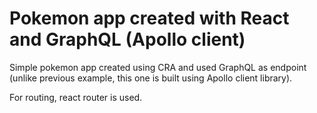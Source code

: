 # Pokemon app created with React and GraphQL (Apollo client)

Simple pokemon app created using CRA and used GraphQL as endpoint (unlike previous example, this one is built using Apollo client library).

For routing, react router is used.
